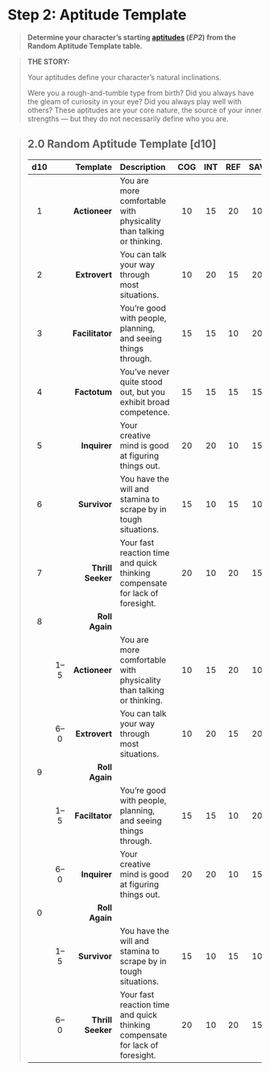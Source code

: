 # Step 2: Aptitude Template

<div class="no-margin">
<blockquote class="header-bg">

**Determine your character’s starting [aptitudes](../../../04/01-character-stats.md#aptitudes) (_EP2_) from the Random Aptitude Template table.**

</blockquote>

<blockquote>

**THE STORY:**

Your aptitudes define your character’s natural inclinations.

Were you a rough-and-tumble type from birth? Did you always have the gleam of curiosity in your eye? Did you always play well with others? These aptitudes are your core nature, the source of your inner strengths — but they do not necessarily define who you are.

</blockquote>
</div>

<blockquote class=table>

## 2.0 Random Aptitude Template \[d10\]

<div class="tnw1 tnw2">

|  d10  |       |          Template | Description                                                                  |  COG  |  INT  |  REF  |  SAV  |  SOM  |  WIL  |
| :---: | :---: | ----------------: | :--------------------------------------------------------------------------- | :---: | :---: | :---: | :---: | :---: | :---: |
|   1   |       |     **Actioneer** | You are more comfortable with physicality than talking or thinking.          |  10   |  15   |  20   |  10   |  20   |  15   |
|   2   |       |     **Extrovert** | You can talk your way through most situations.                               |  10   |  20   |  15   |  20   |  15   |  10   |
|   3   |       |   **Facilitator** | You’re good with people, planning, and seeing things through.                |  15   |  15   |  10   |  20   |  10   |  20   |
|   4   |       |      **Factotum** | You’ve never quite stood out, but you exhibit broad competence.              |  15   |  15   |  15   |  15   |  15   |  15   |
|   5   |       |      **Inquirer** | Your creative mind is good at figuring things out.                           |  20   |  20   |  10   |  15   |  10   |  15   |
|   6   |       |      **Survivor** | You have the will and stamina to scrape by in tough situations.              |  15   |  10   |  15   |  10   |  20   |  20   |
|   7   |       | **Thrill Seeker** | Your fast reaction time and quick thinking compensate for lack of foresight. |  20   |  10   |  20   |  15   |  15   |  10   |
|   8   |       |    **Roll Again** |
|       |  1–5  |     **Actioneer** | You are more comfortable with physicality than talking or thinking.          |  10   |  15   |  20   |  10   |  20   |  15   |
|       |  6–0  |     **Extrovert** | You can talk your way through most situations.                               |  10   |  20   |  15   |  20   |  15   |  10   |
|   9   |       |    **Roll Again** |
|       |  1–5  |    **Faciltator** | You’re good with people, planning, and seeing things through.                |  15   |  15   |  10   |  20   |  10   |  20   |
|       |  6–0  |      **Inquirer** | Your creative mind is good at figuring things out.                           |  20   |  20   |  10   |  15   |  10   |  15   |
|   0   |       |    **Roll Again** |
|       |  1–5  |      **Survivor** | You have the will and stamina to scrape by in tough situations.              |  15   |  10   |  15   |  10   |  20   |  20   |
|       |  6–0  | **Thrill Seeker** | Your fast reaction time and quick thinking compensate for lack of foresight. |  20   |  10   |  20   |  15   |  15   |  10   |

</div>

</blockquote>
